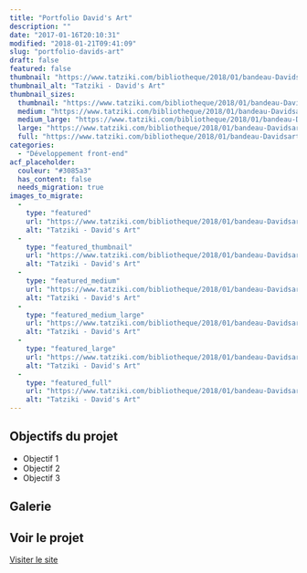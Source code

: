 ```yaml
---
title: "Portfolio David's Art"
description: ""
date: "2017-01-16T20:10:31"
modified: "2018-01-21T09:41:09"
slug: "portfolio-davids-art"
draft: false
featured: false
thumbnail: "https://www.tatziki.com/bibliotheque/2018/01/bandeau-Davidsart.jpg"
thumbnail_alt: "Tatziki - David's Art"
thumbnail_sizes:
  thumbnail: "https://www.tatziki.com/bibliotheque/2018/01/bandeau-Davidsart-150x150.jpg"
  medium: "https://www.tatziki.com/bibliotheque/2018/01/bandeau-Davidsart-300x90.jpg"
  medium_large: "https://www.tatziki.com/bibliotheque/2018/01/bandeau-Davidsart-768x230.jpg"
  large: "https://www.tatziki.com/bibliotheque/2018/01/bandeau-Davidsart-1024x307.jpg"
  full: "https://www.tatziki.com/bibliotheque/2018/01/bandeau-Davidsart.jpg"
categories:
  - "Développement front-end"
acf_placeholder:
  couleur: "#3085a3"
  has_content: false
  needs_migration: true
images_to_migrate:
  -
    type: "featured"
    url: "https://www.tatziki.com/bibliotheque/2018/01/bandeau-Davidsart.jpg"
    alt: "Tatziki - David's Art"
  -
    type: "featured_thumbnail"
    url: "https://www.tatziki.com/bibliotheque/2018/01/bandeau-Davidsart-150x150.jpg"
    alt: "Tatziki - David's Art"
  -
    type: "featured_medium"
    url: "https://www.tatziki.com/bibliotheque/2018/01/bandeau-Davidsart-300x90.jpg"
    alt: "Tatziki - David's Art"
  -
    type: "featured_medium_large"
    url: "https://www.tatziki.com/bibliotheque/2018/01/bandeau-Davidsart-768x230.jpg"
    alt: "Tatziki - David's Art"
  -
    type: "featured_large"
    url: "https://www.tatziki.com/bibliotheque/2018/01/bandeau-Davidsart-1024x307.jpg"
    alt: "Tatziki - David's Art"
  -
    type: "featured_full"
    url: "https://www.tatziki.com/bibliotheque/2018/01/bandeau-Davidsart.jpg"
    alt: "Tatziki - David's Art"
---
```


## Objectifs du projet

<!-- TODO: Ajouter les objectifs depuis ACF -->
- Objectif 1
- Objectif 2
- Objectif 3

## Galerie

<!-- TODO: Ajouter les images du projet -->

## Voir le projet

[Visiter le site](https://www.tatziki.com/portfolio-davids-art/)
